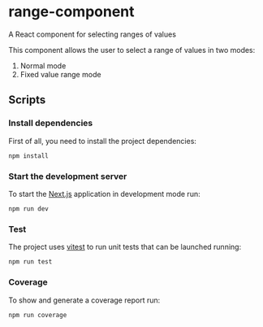 # range-component

A React component for selecting ranges of values

This component allows the user to select a range of values in two modes:

1. Normal mode
2. Fixed value range mode

## Scripts

### Install dependencies

First of all, you need to install the project dependencies:

```
npm install
```

### Start the development server

To start the [Next.js](https://nextjs.org/) application in development mode run:

```
npm run dev
```

### Test

The project uses [vitest](https://vitest.dev/) to run unit tests that can be launched running:

```
npm run test
```

### Coverage

To show and generate a coverage report run:

```
npm run coverage
```
